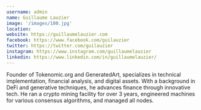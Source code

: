 ```yaml
---
username: admin
name: Guillaume Lauzier
image: '/images/100.jpg'
location:
website: https://guillaumelauzier.com
facebook: https://www.facebook.com/guilauzier
twitter: https://twitter.com/guilauzier
instagram: https://www.instagram.com/guillaumelauzier
linkedin: https://www.linkedin.com/in/guillaumelauzier/
---
```

Founder of Tokenomic.org and GeneratedArt, specializes in technical implementation, financial analysis, and digital assets. With a background in DeFi and generative techniques, he advances finance through innovative tech. He ran a crypto mining facility for over 3 years, engineered machines for various consensus algorithms, and managed all nodes.